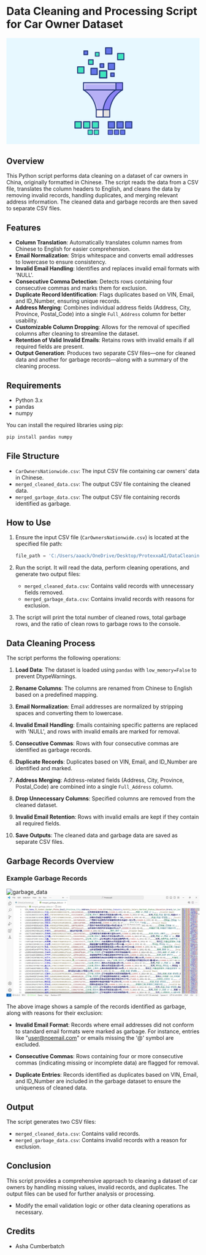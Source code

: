 # Data Cleaning and Processing Script for Car Owner Dataset
![datacleaning](datacleaning.jpg)

## Overview

This Python script performs data cleaning on a dataset of car owners in China, originally formatted in Chinese. The script reads the data from a CSV file, translates the column headers to English, and cleans the data by removing invalid records, handling duplicates, and merging relevant address information. The cleaned data and garbage records are then saved to separate CSV files.

## Features

- **Column Translation**: Automatically translates column names from Chinese to English for easier comprehension.
- **Email Normalization**: Strips whitespace and converts email addresses to lowercase to ensure consistency.
- **Invalid Email Handling**: Identifies and replaces invalid email formats with 'NULL'.
- **Consecutive Comma Detection**: Detects rows containing four consecutive commas and marks them for exclusion.
- **Duplicate Record Identification**: Flags duplicates based on VIN, Email, and ID_Number, ensuring unique records.
- **Address Merging**: Combines individual address fields (Address, City, Province, Postal_Code) into a single `Full_Address` column for better usability.
- **Customizable Column Dropping**: Allows for the removal of specified columns after cleaning to streamline the dataset.
- **Retention of Valid Invalid Emails**: Retains rows with invalid emails if all required fields are present.
- **Output Generation**: Produces two separate CSV files—one for cleaned data and another for garbage records—along with a summary of the cleaning process.

## Requirements

- Python 3.x
- pandas
- numpy

You can install the required libraries using pip:

```bash
pip install pandas numpy
```

## File Structure

- `CarOwnersNationwide.csv`: The input CSV file containing car owners' data in Chinese.
- `merged_cleaned_data.csv`: The output CSV file containing the cleaned data.
- `merged_garbage_data.csv`: The output CSV file containing records identified as garbage.

## How to Use

1. Ensure the input CSV file (`CarOwnersNationwide.csv`) is located at the specified file path:
   ```python
   file_path = 'C:/Users/aaack/OneDrive/Desktop/ProtexxaAI/DataCleaning/CarOwnersNationwide.csv'
   ```

2. Run the script. It will read the data, perform cleaning operations, and generate two output files:
   - `merged_cleaned_data.csv`: Contains valid records with unnecessary fields removed.
   - `merged_garbage_data.csv`: Contains invalid records with reasons for exclusion.

3. The script will print the total number of cleaned rows, total garbage rows, and the ratio of clean rows to garbage rows to the console.

## Data Cleaning Process

The script performs the following operations:

1. **Load Data**: The dataset is loaded using `pandas` with `low_memory=False` to prevent DtypeWarnings.

2. **Rename Columns**: The columns are renamed from Chinese to English based on a predefined mapping.

3. **Email Normalization**: Email addresses are normalized by stripping spaces and converting them to lowercase.

4. **Invalid Email Handling**: Emails containing specific patterns are replaced with 'NULL', and rows with invalid emails are marked for removal.

5. **Consecutive Commas**: Rows with four consecutive commas are identified as garbage records.

6. **Duplicate Records**: Duplicates based on VIN, Email, and ID_Number are identified and marked.

7. **Address Merging**: Address-related fields (Address, City, Province, Postal_Code) are combined into a single `Full_Address` column.

8. **Drop Unnecessary Columns**: Specified columns are removed from the cleaned dataset.

9. **Invalid Email Retention**: Rows with invalid emails are kept if they contain all required fields.

10. **Save Outputs**: The cleaned data and garbage data are saved as separate CSV files.

## Garbage Records Overview

### Example Garbage Records
![garbage_data](garbage_data.jpg) ![garbage](garbage(1).jpg)


The above image shows a sample of the records identified as garbage, along with reasons for their exclusion:

- **Invalid Email Format**: Records where email addresses did not conform to standard email formats were marked as garbage. For instance, entries like "user@noemail.com" or emails missing the '@' symbol are excluded.
  
- **Consecutive Commas**: Rows containing four or more consecutive commas (indicating missing or incomplete data) are flagged for removal.
  
- **Duplicate Entries**: Records identified as duplicates based on VIN, Email, and ID_Number are included in the garbage dataset to ensure the uniqueness of cleaned data.

## Output

The script generates two CSV files:
- `merged_cleaned_data.csv`: Contains valid records.
- `merged_garbage_data.csv`: Contains invalid records with a reason for exclusion.

## Conclusion

This script provides a comprehensive approach to cleaning a dataset of car owners by handling missing values, invalid records, and duplicates. The output files can be used for further analysis or processing. 

- Modify the email validation logic or other data cleaning operations as necessary.

## Credits
- Asha Cumberbatch
